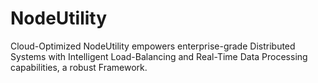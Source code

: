 # NodeUtility
Cloud-Optimized NodeUtility empowers enterprise-grade Distributed Systems with Intelligent Load-Balancing and Real-Time Data Processing capabilities, a robust Framework.
